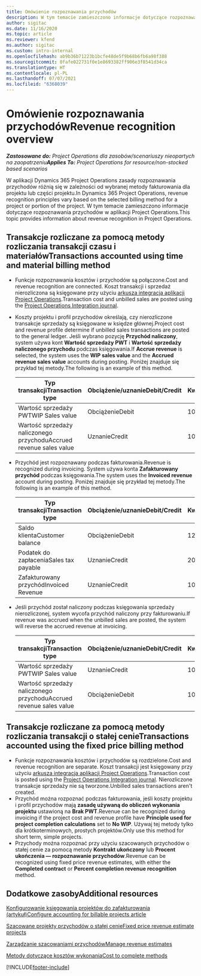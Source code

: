 ```yaml
---
title: Omówienie rozpoznawania przychodów
description: W tym temacie zamieszczono informacje dotyczące rozpoznawania przychodów w aplikacji Project Operations.
author: sigitac
ms.date: 11/16/2020
ms.topic: article
ms.reviewer: kfend
ms.author: sigitac
ms.custom: intro-internal
ms.openlocfilehash: ab9b36b71223b1bcfe48de5f9b68b6fb6a98f388
ms.sourcegitcommit: 0fafe022731f0e1e8693382ff906e3f8541d34ca
ms.translationtype: HT
ms.contentlocale: pl-PL
ms.lasthandoff: 07/07/2021
ms.locfileid: "6368039"
---
```

# <a name="revenue-recognition-overview"></a><span data-ttu-id="e5e1a-103">Omówienie rozpoznawania przychodów</span><span class="sxs-lookup"><span data-stu-id="e5e1a-103">Revenue recognition overview</span></span>

<span data-ttu-id="e5e1a-104">_**Zastosowane do:** Project Operations dla zasobów/scenariuszy nieopartych na zaopatrzeniu_</span><span class="sxs-lookup"><span data-stu-id="e5e1a-104">_**Applies To:** Project Operations for resource/non-stocked based scenarios_</span></span>

<span data-ttu-id="e5e1a-105">W aplikacji Dynamics 365 Project Operations zasady rozpoznawania przychodów różnią się w zależności od wybranej metody fakturowania dla projektu lub części projektu.</span><span class="sxs-lookup"><span data-stu-id="e5e1a-105">In Dynamics 365 Project Operations, revenue recognition principles vary based on the selected billing method for a project or portion of the project.</span></span> <span data-ttu-id="e5e1a-106">W tym temacie zamieszczono informacje dotyczące rozpoznawania przychodów w aplikacji Project Operations.</span><span class="sxs-lookup"><span data-stu-id="e5e1a-106">This topic provides information about revenue recognition in Project Operations.</span></span>

## <a name="transactions-accounted-using-time-and-material-billing-method"></a><span data-ttu-id="e5e1a-107">Transakcje rozliczane za pomocą metody rozliczania transakcji czasu i materiałów</span><span class="sxs-lookup"><span data-stu-id="e5e1a-107">Transactions accounted using time and material billing method</span></span>

- <span data-ttu-id="e5e1a-108">Funkcje rozpoznawania kosztów i przychodów są połączone.</span><span class="sxs-lookup"><span data-stu-id="e5e1a-108">Cost and revenue recognition are connected.</span></span> <span data-ttu-id="e5e1a-109">Koszt transakcji i sprzedaż nierozliczona są księgowane przy użyciu [arkusza integracja aplikacji Project Operations](../project-accounting/project-operations-integration-journal.md).</span><span class="sxs-lookup"><span data-stu-id="e5e1a-109">Transaction cost and unbilled sales are posted using the [Project Operations Integration journal](../project-accounting/project-operations-integration-journal.md).</span></span>
- <span data-ttu-id="e5e1a-110">Koszty projektu i profil przychodów określają, czy nierozliczone transakcje sprzedaży są księgowane w księdze głównej.</span><span class="sxs-lookup"><span data-stu-id="e5e1a-110">Project cost and revenue profile determine if unbilled sales transactions are posted to the general ledger.</span></span> <span data-ttu-id="e5e1a-111">Jeśli wybrano pozycję **Przychód naliczony**, system używa kont **Wartość sprzedaży PWT** i **Wartość sprzedaży naliczonego przychodu** podczas księgowania.</span><span class="sxs-lookup"><span data-stu-id="e5e1a-111">If **Accrue revenue** is selected, the system uses the **WIP sales value** and the **Accrued revenue sales value** accounts during posting.</span></span> <span data-ttu-id="e5e1a-112">Poniżej znajduje się przykład tej metody.</span><span class="sxs-lookup"><span data-stu-id="e5e1a-112">The following is an example of this method.</span></span>  

  | <span data-ttu-id="e5e1a-113">Typ transakcji</span><span class="sxs-lookup"><span data-stu-id="e5e1a-113">Transaction type</span></span> | <span data-ttu-id="e5e1a-114">Obciążenie/uznanie</span><span class="sxs-lookup"><span data-stu-id="e5e1a-114">Debit/Credit</span></span> | <span data-ttu-id="e5e1a-115">Kwota</span><span class="sxs-lookup"><span data-stu-id="e5e1a-115">Amount</span></span> |
  | --- | --- | --- |
  | <span data-ttu-id="e5e1a-116">Wartość sprzedaży PWT</span><span class="sxs-lookup"><span data-stu-id="e5e1a-116">WIP Sales value</span></span> | <span data-ttu-id="e5e1a-117">Obciążenie</span><span class="sxs-lookup"><span data-stu-id="e5e1a-117">Debit</span></span> | <span data-ttu-id="e5e1a-118">100</span><span class="sxs-lookup"><span data-stu-id="e5e1a-118">100</span></span> |
  | <span data-ttu-id="e5e1a-119">Wartość sprzedaży naliczonego przychodu</span><span class="sxs-lookup"><span data-stu-id="e5e1a-119">Accrued revenue sales value</span></span> | <span data-ttu-id="e5e1a-120">Uznanie</span><span class="sxs-lookup"><span data-stu-id="e5e1a-120">Credit</span></span> | <span data-ttu-id="e5e1a-121">100</span><span class="sxs-lookup"><span data-stu-id="e5e1a-121">100</span></span> |

- <span data-ttu-id="e5e1a-122">Przychód jest rozpoznawany podczas fakturowania.</span><span class="sxs-lookup"><span data-stu-id="e5e1a-122">Revenue is recognized during invoicing.</span></span> <span data-ttu-id="e5e1a-123">System używa konta **Zafakturowany przychód** podczas księgowania.</span><span class="sxs-lookup"><span data-stu-id="e5e1a-123">The system uses the **Invoiced revenue** account during posting.</span></span> <span data-ttu-id="e5e1a-124">Poniżej znajduje się przykład tej metody.</span><span class="sxs-lookup"><span data-stu-id="e5e1a-124">The following is an example of this method.</span></span>  

  | <span data-ttu-id="e5e1a-125">Typ transakcji</span><span class="sxs-lookup"><span data-stu-id="e5e1a-125">Transaction type</span></span> | <span data-ttu-id="e5e1a-126">Obciążenie/uznanie</span><span class="sxs-lookup"><span data-stu-id="e5e1a-126">Debit/Credit</span></span> | <span data-ttu-id="e5e1a-127">Kwota</span><span class="sxs-lookup"><span data-stu-id="e5e1a-127">Amount</span></span> |
  | --- | --- | --- |
  | <span data-ttu-id="e5e1a-128">Saldo klienta</span><span class="sxs-lookup"><span data-stu-id="e5e1a-128">Customer balance</span></span> | <span data-ttu-id="e5e1a-129">Obciążenie</span><span class="sxs-lookup"><span data-stu-id="e5e1a-129">Debit</span></span> | <span data-ttu-id="e5e1a-130">120</span><span class="sxs-lookup"><span data-stu-id="e5e1a-130">120</span></span> |
  | <span data-ttu-id="e5e1a-131">Podatek do zapłacenia</span><span class="sxs-lookup"><span data-stu-id="e5e1a-131">Sales tax payable</span></span> | <span data-ttu-id="e5e1a-132">Uznanie</span><span class="sxs-lookup"><span data-stu-id="e5e1a-132">Credit</span></span> | <span data-ttu-id="e5e1a-133">20</span><span class="sxs-lookup"><span data-stu-id="e5e1a-133">20</span></span> |
  | <span data-ttu-id="e5e1a-134">Zafakturowany przychód</span><span class="sxs-lookup"><span data-stu-id="e5e1a-134">Invoiced Revenue</span></span> | <span data-ttu-id="e5e1a-135">Uznanie</span><span class="sxs-lookup"><span data-stu-id="e5e1a-135">Credit</span></span> | <span data-ttu-id="e5e1a-136">100</span><span class="sxs-lookup"><span data-stu-id="e5e1a-136">100</span></span> |

- <span data-ttu-id="e5e1a-137">Jeśli przychód został naliczony podczas księgowania sprzedaży nierozliczonej, system wycofa przychód naliczony przy fakturowaniu.</span><span class="sxs-lookup"><span data-stu-id="e5e1a-137">If revenue was accrued when the unbilled sales are posted, the system will reverse the accrued revenue at invoicing.</span></span>

  | <span data-ttu-id="e5e1a-138">Typ transakcji</span><span class="sxs-lookup"><span data-stu-id="e5e1a-138">Transaction type</span></span> | <span data-ttu-id="e5e1a-139">Obciążenie/uznanie</span><span class="sxs-lookup"><span data-stu-id="e5e1a-139">Debit/Credit</span></span> | <span data-ttu-id="e5e1a-140">Kwota</span><span class="sxs-lookup"><span data-stu-id="e5e1a-140">Amount</span></span> |
  | --- | --- | --- |
  | <span data-ttu-id="e5e1a-141">Wartość sprzedaży PWT</span><span class="sxs-lookup"><span data-stu-id="e5e1a-141">WIP Sales value</span></span> | <span data-ttu-id="e5e1a-142">Uznanie</span><span class="sxs-lookup"><span data-stu-id="e5e1a-142">Credit</span></span> | <span data-ttu-id="e5e1a-143">100</span><span class="sxs-lookup"><span data-stu-id="e5e1a-143">100</span></span> |
  | <span data-ttu-id="e5e1a-144">Wartość sprzedaży naliczonego przychodu</span><span class="sxs-lookup"><span data-stu-id="e5e1a-144">Accrued revenue sales value</span></span> | <span data-ttu-id="e5e1a-145">Obciążenie</span><span class="sxs-lookup"><span data-stu-id="e5e1a-145">Debit</span></span> | <span data-ttu-id="e5e1a-146">100</span><span class="sxs-lookup"><span data-stu-id="e5e1a-146">100</span></span> |

## <a name="transactions-accounted-using-the-fixed-price-billing-method"></a><span data-ttu-id="e5e1a-147">Transakcje rozliczane za pomocą metody rozliczania transakcji o stałej cenie</span><span class="sxs-lookup"><span data-stu-id="e5e1a-147">Transactions accounted using the fixed price billing method</span></span>

- <span data-ttu-id="e5e1a-148">Funkcje rozpoznawania kosztów i przychodów są rozdzielone.</span><span class="sxs-lookup"><span data-stu-id="e5e1a-148">Cost and revenue recognition are separate.</span></span> <span data-ttu-id="e5e1a-149">Koszt transakcji jest księgowany przy użyciu [arkusza integracja aplikacji Project Operations](../project-accounting/project-operations-integration-journal.md).</span><span class="sxs-lookup"><span data-stu-id="e5e1a-149">Transaction cost is posted using the [Project Operations Integration journal](../project-accounting/project-operations-integration-journal.md).</span></span> <span data-ttu-id="e5e1a-150">Nierozliczone transakcje sprzedaży nie są tworzone.</span><span class="sxs-lookup"><span data-stu-id="e5e1a-150">Unbilled sales transactions aren't created.</span></span>
- <span data-ttu-id="e5e1a-151">Przychód można rozpoznać podczas fakturowania, jeśli koszty projektu i profil przychodów mają **zasadę używaną do obliczeń wykonania projektu** ustawioną na **Brak PWT**.</span><span class="sxs-lookup"><span data-stu-id="e5e1a-151">Revenue can be recognized during invoicing if the project cost and revenue profile have **Principle used for project completion calculations** set to **No WIP**.</span></span> <span data-ttu-id="e5e1a-152">Używaj tej metody tylko dla krótkoterminowych, prostych projektów.</span><span class="sxs-lookup"><span data-stu-id="e5e1a-152">Only use this method for short term, simple projects.</span></span>
- <span data-ttu-id="e5e1a-153">Przychody można rozpoznać przy użyciu szacowanych przychodów o stałej cenie za pomocą metody **Kontrakt ukończony** lub **Procent ukończenia — rozpoznawanie przychodów**.</span><span class="sxs-lookup"><span data-stu-id="e5e1a-153">Revenue can be recognized using fixed price revenue estimates, with either the **Completed contract** or **Percent completion revenue recognition** method.</span></span>

## <a name="additional-resources"></a><span data-ttu-id="e5e1a-154">Dodatkowe zasoby</span><span class="sxs-lookup"><span data-stu-id="e5e1a-154">Additional resources</span></span>
[<span data-ttu-id="e5e1a-155">Konfigurowanie księgowania projektów do zafakturowania (artykuł)</span><span class="sxs-lookup"><span data-stu-id="e5e1a-155">Configure accounting for billable projects article</span></span>](../project-accounting/configure-accounting-billable-projects.md)

[<span data-ttu-id="e5e1a-156">Szacowane projekty przychodów o stałej cenie</span><span class="sxs-lookup"><span data-stu-id="e5e1a-156">Fixed price revenue estimate projects</span></span>](rev-rec-percentage-completion-method.md)

[<span data-ttu-id="e5e1a-157">Zarządzanie szacowaniami przychodów</span><span class="sxs-lookup"><span data-stu-id="e5e1a-157">Manage revenue estimates</span></span>](rev-rec-completed-contract-method.md)

[<span data-ttu-id="e5e1a-158">Metody dotyczące kosztów wykonania</span><span class="sxs-lookup"><span data-stu-id="e5e1a-158">Cost to complete methods</span></span>](cost-complete-methods.md)


[!INCLUDE[footer-include](../includes/footer-banner.md)]